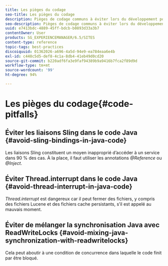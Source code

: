 ```yaml
---
title: Les pièges du codage
seo-title: Les pièges du codage
description: Pièges de codage communs à éviter lors du développement pour AEM
seo-description: Pièges de codage communs à éviter lors du développement pour AEM
uuid: e7413bdc-4889-45ff-bdcb-b0893d33a3b7
contentOwner: User
products: SG_EXPERIENCEMANAGER/6.5/SITES
content-type: reference
topic-tags: best-practices
discoiquuid: 01362026-a696-4a5d-94e9-ea784eaa6e4b
exl-id: c448c5d5-def8-4c1a-8db4-41eb49d0cd20
source-git-commit: b220adf6fa3e9faf94389b9a9416b7fca2f89d9d
workflow-type: tm+mt
source-wordcount: '99'
ht-degree: 94%

---
```


# Les pièges du codage{#code-pitfalls}

## Éviter les liaisons Sling dans le code Java {#avoid-sling-bindings-in-java-code}

Les liaisons Sling constituent un moyen inapproprié d’accéder à un service dans 90 % des cas. À la place, il faut utiliser les annotations *@Reference* ou *@Inject*.

## Éviter Thread.interrupt dans le code Java {#avoid-thread-interrupt-in-java-code}

*Thread.interrupt* est dangereux car il peut fermer des fichiers, y compris des fichiers Lucene et des fichiers cache persistants, s’il est appelé au mauvais moment.

## Éviter de mélanger la synchronisation Java avec ReadWriteLocks {#avoid-mixing-java-synchronization-with-readwritelocks}

Cela peut aboutir à une condition de concurrence dans laquelle le code finit par être bloqué.
